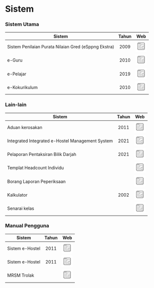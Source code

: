 # Sistem

### Sistem Utama

| Sistem                                           | Tahun | Web |
|--------------------------------------------------|:------:|:------------:|
| Sistem Penilaian Purata Nilaian Gred (eSppng Ekstra) | 2009 | <a href="https://uppmmrsmlangkawi.com/esppng"><img src="website.png"></a> |
| e-Guru                                           | 2010 | <a href="http://www.mrsmsemporna.edu.my/skoq/contents/Loginguru.asp"><img src="website.png"></a>                             |
| e-Pelajar                                        | 2019 | <a href="http://www.mrsmkotakinabalu.edu.my/epelajar/login.asp"><img src="website.png"></a>                                 |
| e-Kokurikulum                                    | 2010 | <a href="http://www.mrsmserting.com/SKOQ/Contents/loginKoq.asp"><img src="website.png"></a>                                 |

### Lain-lain

| Sistem                                           | Tahun | Web |
|--------------------------------------------------|:------:|:------------:|
| Aduan kerosakan | 2011 |<a href="https://mrsmict.wixsite.com/mrsmkkmaintainance/aduan-kerosakkan"><img src="website.png"></a> |
| Integrated Integrated e-Hostel Management System | 2021 |<a href="http://e-hostel.net/trans_hostel"><img src="website.png"></a> |
| Pelaporan Pentaksiran  Bilik Darjah  | 2021 |<a href="https://mylink.la/nurmujahadah02"><img src="website.png"></a> |
| Templat Headcount Individu  |  |<a href="https://maranet-my.sharepoint.com/:x:/g/personal/joespenzal_mara_gov_my/EfRb-OhMT8hFqlBPfSu8GZ4BpVBxAzzcNXAz_KWWl_VyFw?e=FqpV7A"><img src="website.png"></a> |
| Borang Laporan Peperiksaan |  |<a href="http://examreportofficialuppmlgg168.uppmlgg.com/index.asp"><img src="website.png"></a> |
| Kalkulator | 2002 |<a href="http://kalkulatorpng4mrsm.uppmlgg.com/calculatorPNGatas.asp"><img src="website.png"></a> |
| Senarai kelas |  |<a href="http://www.uppmlgg.com/senaraikelas.html"><img src="website.png"></a> |


### Manual Pengguna
| Sistem                                           | Tahun | Web |
|--------------------------------------------------|:------:|:------------:|
| Sistem e-Hostel | 2011 |<a href="http://tar.mrsm.edu.my/data/pelajar/asrama/borang-pb.pdf"><img src="website.png"></a> |
| Sistem e-Hostel | 2011 |<a href="material/E-HOSTEL.pdf"><img src="website.png"></a> |
| MRSM Trolak |  |<a href="https://anyflip.com/homepage/pcwjb/"><img src="website.png"></a> |

